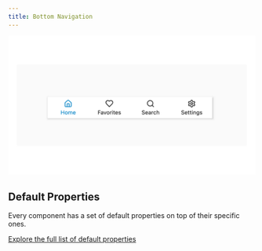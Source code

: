 ```yaml
---
title: Bottom Navigation
---
```


![](/assets/bottom-navigation.png)

## Default Properties

Every component has a set of default properties on top of their specific ones.

[Explore the full list of default properties](/components/index)
